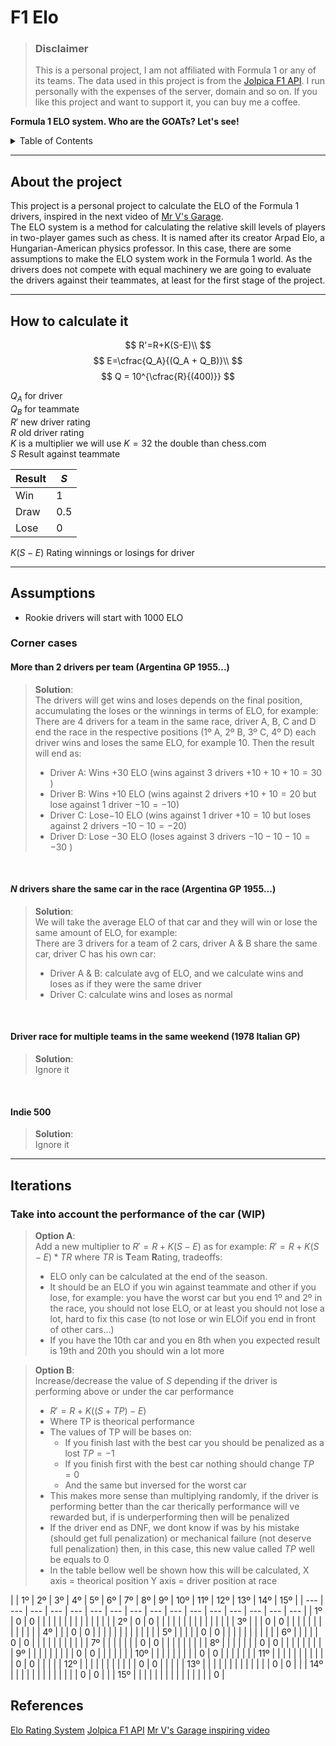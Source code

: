 # F1 Elo

> ### Disclaimer
> This is a personal project, I am not affiliated with Formula 1 or any of its teams. The data used in this project is
> from the [Jolpica F1 API](https://github.com/jolpica/jolpica-f1). I run personally with the expenses of the server,
> domain and so on. If you like this project and want to support it, you can buy me a coffee.

**Formula 1 ELO system. Who are the GOATs? Let's see!**

<!-- TABLE OF CONTENTS -->
<details>
  <summary>Table of Contents</summary>
  <ol>
    <li>
      <a href="#about-the-project">About the project</a>
    </li>
    <li>
      <a href="#how-to-calculate-it">How to calculate it</a>
    </li>
    <li>
      <a href="#assumptions">Assumptions</a>
      <ul>
        <li><a href="#corner-cases">Corner cases</a></li>
      </ul>
    </li>
    <li>
      <a href="#iterations">Iterations</a>
      <ul>
        <li><a href="#take-into-account-the-performance-of-the-car">Take into account the performance of the car</a></li>
      </ul>
    </li>
  </ol>
</details>

_________________

## About the project

This project is a personal project to calculate the ELO of the Formula 1 drivers, inspired in the next video
of [Mr V's Garage](https://www.youtube.com/live/U16a8tdrbII?t=1046s). <br/>The ELO system is a method for
calculating the relative skill levels of players in two-player games such as chess. It is named after its creator Arpad
Elo, a Hungarian-American physics professor. In this case, there are some assumptions to make the ELO system work in the
Formula 1 world.
As the drivers does not compete with equal machinery we are going to evaluate the drivers against their teammates, at
least for the first stage of the project.

_________________

## How to calculate it

$$
R'=R+K(S-E)\\
$$
$$
E=\cfrac{Q_A}{(Q_A + Q_B)}\\
$$
$$
Q = 10^{\cfrac{R}{(400)}}
$$

$Q_A$ for driver <br/>
$Q_B$ for teammate <br/>
$R'$ new driver rating <br/>
$R$  old driver rating <br/>
$K$ is a multiplier we will use $K=32$ the double than chess.com <br/>
$S$ Result against teammate <br/>

| Result | $S$ |
|--------|-----|
| Win    | 1   |
| Draw   | 0.5 |
| Lose   | 0   |


$K(S-E)$ Rating winnings or losings for driver <br/>
_________________
## Assumptions

- Rookie drivers will start with 1000 ELO

### Corner cases

#### More than 2 drivers per team (Argentina GP 1955...)

> **Solution**: 
> <br/>The drivers will get wins and loses depends on the final position, accumulating the loses or the winnings in
> terms of ELO, for example: <br/>
> There are 4 drivers for a team in the same race, driver A, B, C and D end the race in the respective positions (1º A, 2º B, 3º C, 4º D)
> each driver wins and loses the same ELO, for example 10. Then the result will end as:
>    - Driver A: Wins $+30$ ELO (wins against 3 drivers $+10 +10 +10 = 30$ )
>    - Driver B: Wins $+10$ ELO (wins against 2 drivers $+10 +10 = 20$  but lose against 1 driver $-10 = -10$)
>    - Driver C: Lose$-10$ ELO (wins against 1 driver $+10= 10$  but loses against 2 drivers $-10-10 = -20$)
>    - Driver D: Lose $-30$ ELO (loses against 3 drivers $-10 -10-10 = -30$ )

<br/>

#### $N$ drivers share the same car in the race (Argentina GP 1955...)
> **Solution**:
> <br/> We will take the average ELO of that car and they will win or lose the same amount of ELO, for example: <br/>
> There are 3 drivers for a team of 2 cars, driver A & B share the same car, driver C has his own car:    
>   - Driver A & B: calculate avg of ELO, and we calculate wins and loses as if they were the same driver
>   - Driver C: calculate wins and loses as normal


<br/>

#### Driver race for multiple teams in the same weekend (1978 Italian GP)
> **Solution**:
> <br/> Ignore it


<br/>

#### Indie 500
> **Solution**:
> <br/> Ignore it

_________________

## Iterations
### Take into account the performance of the car (WIP)
> **Option A**: <br/>
>Add a new multiplier to  $R'=R+K(S-E)$  as for example: $R'=R+K(S-E)*TR$ where $TR$ is **T**eam **R**ating, tradeoffs:<br/>
>    - ELO only can be calculated at the end of the season.
>    - It should be an ELO if you win against teammate and other if you lose, for example: you have the worst car but
>      you end 1º and 2º in the race, you should not lose ELO, or at least you should not lose a lot, hard to fix
>      this case (to not lose or win ELOif you end in front of other cars…)
>    - If you have the 10th car and you en 8th when you expected result is 19th and 20th you should win a lot more

> **Option B**: <br/>
> Increase/decrease the value of $S$ depending if the driver is performing above or under the car performance
> - $R'=R+K((S+TP)-E)$
> - Where TP is theorical performance
> - The values of TP will be bases on:
>     - If you finish last with the best car you should be penalized as a lost $TP = -1$
>     - If you finish first with the best car nothing should change $TP= 0$
>     - And the same but inversed for the worst car
> - This makes more sense than multiplying randomly, if the driver is performing better than the car therically
>   performance will ve rewarded but, if is underperforming then will be penalized
> - If the driver end as DNF, we dont know if was by his mistake (should get full penalization) or mechanical
>   failure (not deserve full penalization) then, in this case, this new value called $TP$ well be equals to 0
> - In the table bellow well be shown how this will be calculated, X axis = theorical position Y axis = driver
>   position at race

  |  | 1º | 2º | 3º | 4º | 5º | 6º | 7º | 8º | 9º | 10º | 11º | 12º | 13º | 14º | 15º |
                  | --- | --- | --- | --- | --- | --- | --- | --- | --- | --- | --- | --- | --- | --- | --- | --- |
  | 1º | 0 | 0 |  |  |  |  |  |  |  |  |  |  |  |  |  |
  | 2º | 0 | 0 |  |  |  |  |  |  |  |  |  |  |  |  |  |
  | 3º |  |  | 0 | 0 |  |  |  |  |  |  |  |  |  |  |  |
  | 4º |  |  | 0 | 0 |  |  |  |  |  |  |  |  |  |  |  |
  | 5º |  |  |  |  | 0 | 0 |  |  |  |  |  |  |  |  |  |
  | 6º |  |  |  |  | 0 | 0 |  |  |  |  |  |  |  |  |  |
  | 7º |  |  |  |  |  |  | 0 | 0 |  |  |  |  |  |  |  |
  | 8º |  |  |  |  |  |  | 0 | 0 |  |  |  |  |  |  |  |
  | 9º |  |  |  |  |  |  |  |  | 0 | 0 |  |  |  |  |  |
  | 10º |  |  |  |  |  |  |  |  | 0 | 0 |  |  |  |  |  |
  | 11º |  |  |  |  |  |  |  |  |  |  | 0 | 0 |  |  |  |
  | 12º |  |  |  |  |  |  |  |  |  |  | 0 | 0 |  |  |  |
  | 13º |  |  |  |  |  |  |  |  |  |  |  |  | 0 | 0 |  |
  | 14º |  |  |  |  |  |  |  |  |  |  |  |  | 0 | 0 |  |
  | 15º |  |  |  |  |  |  |  |  |  |  |  |  |  |  | 0 |

## References

[Elo Rating System](https://stanislav-stankovic.medium.com/elo-rating-system-6196cc59941e)
[Jolpica F1 API](https://github.com/jolpica/jolpica-f1)
[Mr V's Garage inspiring video](https://www.youtube.com/live/U16a8tdrbII?t=1046s)